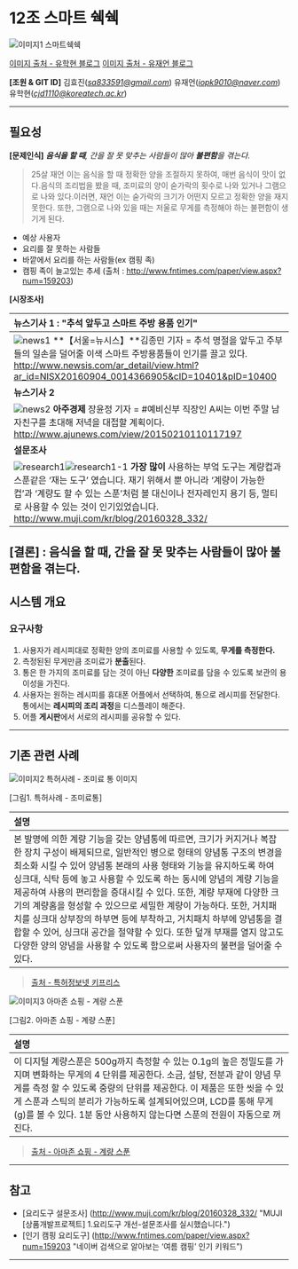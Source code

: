 12조 스마트 쉑쉑
=============================================================
![이미지1 스마트쉑쉑](http://blogfiles.naver.net/MjAxNjExMTZfMTA2/MDAxNDc5MjkyNTEzODYz.VijYQT78SuLeslOCVC_lBjFUnXMwn6SvWo83gGV7eocg.aXnknam3cioBmiZassjvKfNvBLQQffC7EQTziE-e21Ug.JPEG.dbgkrgus1/KakaoTalk_20161116_184547403.jpg)

[이미지 출처 - 유학현 블로그](http://blog.naver.com/dbgkrgus1/220863351742)
[이미지 출처 - 유재언 블로그](http://blog.naver.com/iopk9010)


**[조원 & GIT ID]**
김효진(*sa833591@gmail.com*)
유재언(*iopk9010@naver.com*)
유학현(*cjd1110@koreatech.ac.kr*)

----------------


필요성
---------------------
**[문제인식]**
_**음식을 할 때**, 간을 잘 못 맞추는 사람들이 많아 **불편함**을 겪는다._
 > 25살 재언 이는 음식을 할 때 정확한 양을 조절하지 못하여, 매번 음식이 맛이 없다.음식의 조리법을 봤을 때, 조미료의 양이 숟가락의 횟수로 나와 있거나 그램으로 나와 있다.이러면, 재언 이는 숟가락의 크기가 어떤지 모르고 정확한 양을 재지 못한다. 또한, 그램으로 나와 있을 때는 저울로 무게를 측정해야 하는 불편함이 생기게 된다.
 
  * 예상 사용자
* 요리를 잘 못하는 사람들
* 바깥에서 요리를 하는 사람들(ex 캠핑 족)
* 캠핑 족이 늘고있는 추세 
(출처 : http://www.fntimes.com/paper/view.aspx?num=159203)

**[시장조사]**

| **뉴스기사 1 : "추석 앞두고 스마트 주방 용품 인기"** |
| :-----------  |
| ![news1](http://postfiles3.naver.net/MjAxNjExMTZfNzcg/MDAxNDc5MzAzMDI1OTE3.zDT0rM59CBvFow_x9vkKc9tNsFCNwJw8R0Zk8R50QJ4g.TTdtXm_OYaxsh_XVvaePkdDZ9EPSKRCbTCjcIbzBzIQg.JPEG.iopk9010/news1.jpg?type=w3)                  **【서울=뉴시스】**김종민 기자 = 추석 명절을 앞두고 주부들의 일손을 덜어줄 이색 스마트 주방용품들이 인기를 끌고 있다. http://www.newsis.com/ar_detail/view.html?ar_id=NISX20160904_0014366905&cID=10401&pID=10400|
| **뉴스기사 2** |
| ![news2](http://postfiles13.naver.net/MjAxNjExMTZfMjkw/MDAxNDc5MzAzMDI2MTMz.8ZqJxM4ZDR-5wb7fhkN3YL557d0yvRY9tnQdXCdl-psg.5VUeZmhLo-3ndgzCObJYxZ2Gh-PdH8iLTSyat5X-TWAg.PNG.iopk9010/news2.png?type=w3)                  **아주경제** 장윤정 기자 = #예비신부 직장인 A씨는 이번 주말 남자친구를 초대해 저녁을 대접할 계획이다.           http://www.ajunews.com/view/20150210110117197  |
| **설문조사** |
| ![research1](http://postfiles13.naver.net/MjAxNjExMTZfNjUg/MDAxNDc5MzAzMDI2NzQ3.D0YbNb5Gv-oMcTE0ddMnynq8dXvC25sB32OSTUpfT3cg.Yxne8W-oazwvTeGUhP9z4op0ICd4-cb28eXlir0-Sx8g.PNG.iopk9010/research1.png?type=w3)![research1-1](http://postfiles14.naver.net/MjAxNjExMTZfMzEg/MDAxNDc5MzAzMDI3MjIz.qQG1Vi-C07WTkZyMJl6du4izN3tHl9u_acvUTx-uu00g.gmSY_x5TDffn8FbTv3NFbdMl6JAdH9R_S6JG-96V5GIg.PNG.iopk9010/research1-1.png?type=w3)                **가장 많이** 사용하는 부엌 도구는 계량컵과 스푼같은 ‘재는 도구’ 였습니다. 재기 위해서 뿐 아니라 ‘계량이 가능한 컵’과 ‘계량도 할 수 있는 스푼’처럼 볼 대신이나 전자레인지 용기 등, 멀티로 사용할 수 있는 것이 인기있었습니다.   http://www.muji.com/kr/blog/20160328_332/|

**[결론]** : **음식을 할 때**, 간을 잘 못 맞추는 사람들이 많아 **불편함**을 겪는다.
----------------


시스템 개요
---------------------
### 요구사항
 1. 사용자가 레시피대로 정확한 양의 조미료를 사용할 수 있도록, **무게를 측정한다.** 
 2. 측정된된 무게만큼 조미료가 **분출**된다. 
 3. 통은 한 가지의 조미료를 담는 것이 아닌 **다양한** 조미료를 담을 수 있도록 보관의 용이성을 가진다. 
 4. 사용자는 원하는 레시피를 휴대폰 어플에서 선택하여, 통으로 레시피를 전달한다. 통에서는 **레시피의 조리 과정**을 디스플레이 해준다. 
 5. 어플 **게시판**에서 서로의 레시피를 공유할 수 있다.

----------------


기존 관련 사례
---------------------

![이미지2 특허사례 - 조미료 통 이미지](http://blogfiles.naver.net/MjAxNjExMTZfMTEx/MDAxNDc5MjkyNjI5NTgw.zj82x7kf2sBHd2IQXTsH7KIsLz5n3E5Tajrl_txGZAIg.1WzV-XPP6U3xtm4giHP2Tx1G9F9uhvUODepvRGe-z9Qg.JPEG.dbgkrgus1/measure2.JPG " 계량기능을 갖는 용기(CONTAINER HAVING MEASURING FUNCTION)")

[그림1. 특허사례 - 조미료통]

|     **설명**   |
| :-----------  |
| 본 발명에 의한 계량 기능을 갖는 양념통에 따르면, 크기가 커지거나 복잡한 장치 구성이 배제되므로, 일반적인 병으로 형태의 양념통 구조의 변경을 최소화 시킬 수 있어 양념통 본래의 사용 형태와 기능을 유지하도록 하여 싱크대, 식탁 등에 놓고 사용할 수 있도록 하는 동시에 양념의 계량 기능을 제공하여 사용의 편리함을 증대시킬 수 있다. 또한, 계량 부재에 다양한 크기의 계량홈을 형성할 수 있으므로 세밀한 계량이 가능하다. 또한, 거치패치를 싱크대 상부장의 하부면 등에 부착하고, 거치패치 하부에 양념통을 결합할 수 있어, 싱크대 공간을 절약할 수 있다. 또한 덮개 부재를 열지 않고도 다양한 양의 양념을 사용할 수 있도록 함으로써 사용자의 불편을 덜어줄 수 있다.|
>[출처 - 특허정보넷 키프리스][1]


![이미지3 아마존 쇼핑 - 계량 스푼](http://macrostacks.com/wp-content/uploads/2016/06/Digital-Measuring-Spoon-2.png "아마존 쇼핑 - 계량 스푼)")

[그림2. 아마존 쇼핑 - 계량 스푼]

|     **설명**   |
| :-----------  |
|  이 디지털 계량스푼은 500g까지 측정할 수 있는 0.1g의 높은 정밀도를 가지며 변화하는 무게의 4 단위를 제공한다. 소금, 설탕, 전분과 같이 양념 무게를 측정 할 수 있도록 중량의 단위를 제공한다. 이 제품은 또한 씻을 수 있게 스푼과 스틱의 분리가 가능하도록 설계되어있으며, LCD를 통해 무게(g)를 볼 수 있다. 1분 동안 사용하지 않는다면 스푼의 전원이 자동으로 꺼진다.|
>[출처 - 아마존 쇼핑 - 계량 스푼][2]

----------------



참고
-------------
* [요리도구 설문조사] (http://www.muji.com/kr/blog/20160328_332/ "MUJI [상품개발프로젝트] 1.요리도구 개선-설문조사를 실시했습니다.")
* [인기 캠핑 요리도구] (http://www.fntimes.com/paper/view.aspx?num=159203 "네이버 검색으로 알아보는 ‘여름 캠핑’ 인기 키워드")

[1]: http://kportal.kipris.or.kr/kportal/search/total_search.do "특허사례 - 조미료 통"
[2]: https://www.amazon.com/HuntGold-Digital-Kitchen-Electric-Measuring/dp/B010CL5T16/ref=pd_sbs_79_4?_encoding=UTF8&pd_rd_i=B010CL5T16&pd_rd_r=8THVJFDEP798VH6PN09X&pd_rd_w=1ARdb&pd_rd_wg=4FHDA&psc=1&refRID=8THVJFDEP798VH6PN09X/ "아마존 쇼핑 - 계량 스푼"

----------------


